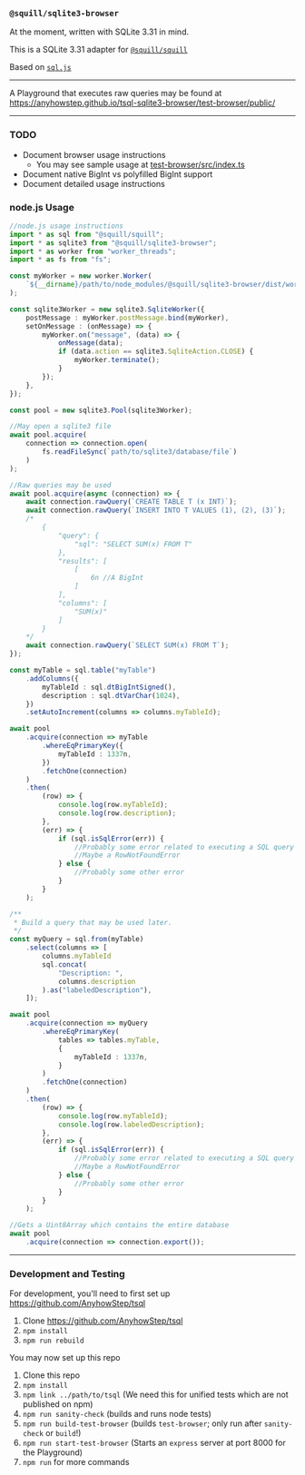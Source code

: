 ### `@squill/sqlite3-browser`

At the moment, written with SQLite 3.31 in mind.

This is a SQLite 3.31 adapter for [`@squill/squill`](https://github.com/AnyhowStep/tsql)

Based on [`sql.js`](https://github.com/sql-js/sql.js)

-----

A Playground that executes raw queries may be found at https://anyhowstep.github.io/tsql-sqlite3-browser/test-browser/public/

-----

### TODO

+ Document browser usage instructions
  + You may see sample usage at [test-browser/src/index.ts](test-browser/src/index.ts)
+ Document native BigInt vs polyfilled BigInt support
+ Document detailed usage instructions


### node.js Usage

```ts
//node.js usage instructions
import * as sql from "@squill/squill";
import * as sqlite3 from "@squill/sqlite3-browser";
import * as worker from "worker_threads";
import * as fs from "fs";

const myWorker = new worker.Worker(
    `${__dirname}/path/to/node_modules/@squill/sqlite3-browser/dist/worker/worker-node.js`
);

const sqlite3Worker = new sqlite3.SqliteWorker({
    postMessage : myWorker.postMessage.bind(myWorker),
    setOnMessage : (onMessage) => {
        myWorker.on("message", (data) => {
            onMessage(data);
            if (data.action == sqlite3.SqliteAction.CLOSE) {
                myWorker.terminate();
            }
        });
    },
});

const pool = new sqlite3.Pool(sqlite3Worker);

//May open a sqlite3 file
await pool.acquire(
    connection => connection.open(
        fs.readFileSync(`path/to/sqlite3/database/file`)
    )
);

//Raw queries may be used
await pool.acquire(async (connection) => {
    await connection.rawQuery(`CREATE TABLE T (x INT)`);
    await connection.rawQuery(`INSERT INTO T VALUES (1), (2), (3)`);
    /*
        {
            "query": {
                "sql": "SELECT SUM(x) FROM T"
            },
            "results": [
                [
                    6n //A BigInt
                ]
            ],
            "columns": [
                "SUM(x)"
            ]
        }
    */
    await connection.rawQuery(`SELECT SUM(x) FROM T`);
});

const myTable = sql.table("myTable")
    .addColumns({
        myTableId : sql.dtBigIntSigned(),
        description : sql.dtVarChar(1024),
    })
    .setAutoIncrement(columns => columns.myTableId);

await pool
    .acquire(connection => myTable
        .whereEqPrimaryKey({
            myTableId : 1337n,
        })
        .fetchOne(connection)
    )
    .then(
        (row) => {
            console.log(row.myTableId);
            console.log(row.description);
        },
        (err) => {
            if (sql.isSqlError(err)) {
                //Probably some error related to executing a SQL query
                //Maybe a RowNotFoundError
            } else {
                //Probably some other error
            }
        }
    );

/**
 * Build a query that may be used later.
 */
const myQuery = sql.from(myTable)
    .select(columns => [
        columns.myTableId
        sql.concat(
            "Description: ",
            columns.description
        ).as("labeledDescription"),
    ]);

await pool
    .acquire(connection => myQuery
        .whereEqPrimaryKey(
            tables => tables.myTable,
            {
                myTableId : 1337n,
            }
        )
        .fetchOne(connection)
    )
    .then(
        (row) => {
            console.log(row.myTableId);
            console.log(row.labeledDescription);
        },
        (err) => {
            if (sql.isSqlError(err)) {
                //Probably some error related to executing a SQL query
                //Maybe a RowNotFoundError
            } else {
                //Probably some other error
            }
        }
    );

//Gets a Uint8Array which contains the entire database
await pool
    .acquire(connection => connection.export());

```

-----

### Development and Testing

For development, you'll need to first set up https://github.com/AnyhowStep/tsql

1. Clone https://github.com/AnyhowStep/tsql
1. `npm install`
1. `npm run rebuild`

You may now set up this repo

1. Clone this repo
1. `npm install`
1. `npm link ../path/to/tsql` (We need this for unified tests which are not published on npm)
1. `npm run sanity-check` (builds and runs node tests)
1. `npm run build-test-browser` (builds `test-browser`; only run after `sanity-check` or `build`!)
1. `npm run start-test-browser` (Starts an `express` server at port 8000 for the Playground)
1. `npm run` for more commands
